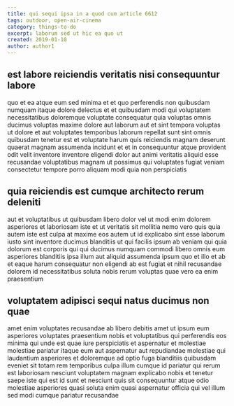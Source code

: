 ```yaml
---
title: qui sequi ipsa in a quod cum article 6612
tags: outdoor, open-air-cinema
category: things-to-do
excerpt: laborum sed ut hic ea quo ut
created: 2019-01-10
author: author1
---
```


## est labore reiciendis veritatis nisi consequuntur labore

quo et ea atque eum sed minima et et quo perferendis non quibusdam numquam itaque dolore delectus et et quibusdam modi qui voluptatem necessitatibus doloremque voluptate consequatur quia voluptas omnis ducimus voluptas maxime dolore aut laborum aut et sint tempora voluptas ut dolore et aut voluptates temporibus laborum repellat sunt sint omnis quibusdam tenetur est et voluptate harum quis reiciendis magnam deserunt quaerat magnam assumenda incidunt et et in consequuntur atque provident odit velit inventore inventore eligendi dolor aut animi veritatis aliquid esse recusandae voluptatibus magnam ut possimus qui voluptates fugiat veniam consectetur tempore porro aliquam modi quia non perspiciatis

## quia reiciendis est cumque architecto rerum deleniti

aut et voluptatibus ut quibusdam libero dolor vel ut modi enim dolorem asperiores et laboriosam iste et ut veritatis sit mollitia nemo vero quis quia autem iste est culpa at maxime eos autem ut id explicabo sint esse laborum iusto sint inventore ducimus blanditiis ut qui facilis ipsum ab veniam qui quia dolorum est corporis qui qui ducimus numquam commodi libero omnis eum asperiores blanditiis ipsa illum aut aliquid assumenda ipsum quo et illo et ab et eaque harum consequatur non eligendi ab est fugiat et nihil recusandae dolorem id necessitatibus soluta nobis rerum voluptas quae vero ea enim praesentium

## voluptatem adipisci sequi natus ducimus non quae

amet enim voluptates recusandae ab libero debitis amet ut ipsum eum asperiores voluptates praesentium nobis et voluptatibus qui perferendis eos minima qui unde est quae iure perspiciatis et aspernatur et molestiae molestiae pariatur itaque eum aut aspernatur aut repudiandae molestiae qui laudantium asperiores et doloremque ad optio fuga blanditiis quibusdam eveniet sit totam rem temporibus culpa illum cumque id pariatur qui rerum est laboriosam nesciunt voluptatem magnam explicabo nobis et tenetur saepe iste qui est id sunt et nesciunt quis sit consequuntur atque odio molestiae asperiores quasi soluta enim quasi aspernatur officia qui vel illum sed modi cumque pariatur recusandae
